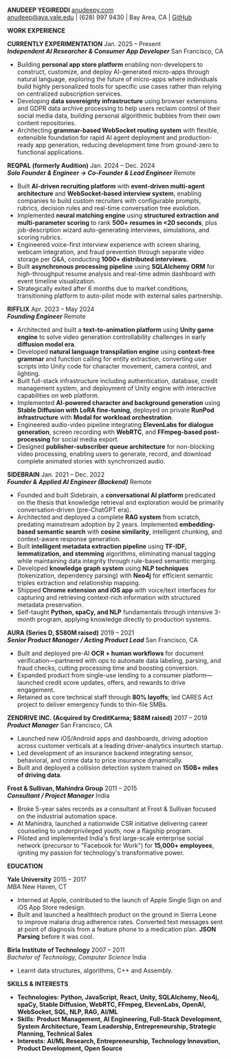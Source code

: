 **ANUDEEP YEGIREDDI** [anudeepy.com](https://anudeepy.com)  
anudeep@aya.yale.edu | (628) 997 9430 | Bay Area, CA | [GitHub](https://github.com/anudeep22003)

**WORK EXPERIENCE**

**CURRENTLY EXPERIMENTATION**                                                                                        Jan. 2025 – Present  
***Independent AI Researcher & Consumer App Developer***                                                             San Francisco, CA

* Building **personal app store platform** enabling non-developers to construct, customize, and deploy AI-generated micro-apps through natural language, exploring the future of micro-apps where individuals build highly personalized tools for specific use cases rather than relying on centralized subscription services.
* Developing **data sovereignty infrastructure** using browser extensions and GDPR data archive processing to help users reclaim control of their social media data, building personal algorithmic bubbles from their own content repositories.
* Architecting **grammar-based WebSocket routing system** with flexible, extensible foundation for rapid AI agent deployment and production-ready app generation, reducing development time from ground-zero to functional applications.


**REQPAL (formerly Audition)**                                                                                    Jan. 2024 – Dec. 2024  
***Solo Founder & Engineer → Co-Founder & Lead Engineer***                                                           Remote

* Built **AI-driven recruiting platform** with **event-driven multi-agent architecture** and **WebSocket-based interview system**, enabling companies to build custom recruiters with configurable prompts, rubrics, decision rules and real-time conversation tree evolution.
* Implemented **neural matching engine** using **structured extraction and multi-parameter scoring** to rank **500+ resumes in <20 seconds**, plus job-description wizard auto-generating interviews, simulations, and scoring rubrics.
* Engineered voice-first interview experience with screen sharing, webcam integration, and fraud prevention through separate video storage per Q&A, conducting **1000+ distributed interviews**.
* Built **asynchronous processing pipeline** using **SQLAlchemy ORM** for high-throughput resume analysis and real-time admin dashboard with event timeline visualization.
* Strategically exited after 6 months due to market conditions, transitioning platform to auto-pilot mode with external sales partnership.

**RIFFLIX**                                                                                                        Apr. 2023 – May 2024  
***Founding Engineer***                                                                                               Remote

* Architected and built a **text-to-animation platform** using **Unity game engine** to solve video generation controllability challenges in early **diffusion model era**.
* Developed **natural language transpilation engine** using **context-free grammar** and function calling for entity extraction, converting user scripts into Unity code for character movement, camera control, and lighting.
* Built full-stack infrastructure including authentication, database, credit management system, and deployment of Unity engine with interactive capabilities on web platform.
* Implemented **AI-powered character and background generation** using **Stable Diffusion with LoRA fine-tuning**, deployed on private **RunPod infrastructure** with **Modal for workload orchestration**.
* Engineered audio-video pipeline integrating **ElevenLabs for dialogue generation**, screen recording with **WebRTC**, and **FFmpeg-based post-processing** for social media export.
* Designed **publisher-subscriber queue architecture** for non-blocking video processing, enabling users to generate, record, and download complete animated stories with synchronized audio.

**SIDEBRAIN**                                                                                                      Jan. 2021 – Dec. 2022  
***Founder & Applied AI Engineer (Backend)***                                                                         Remote

* Founded and built Sidebrain, a **conversational AI platform** predicated on the thesis that knowledge retrieval and exploration would be primarily conversation-driven (pre-ChatGPT era).
* Architected and deployed a complete **RAG system** from scratch, predating mainstream adoption by 2 years. Implemented **embedding-based semantic search** with **cosine similarity**, intelligent chunking, and context-aware response generation.
* Built **intelligent metadata extraction pipeline** using **TF-IDF, lemmatization, and stemming** algorithms, eliminating manual tagging while maintaining data integrity through rule-based semantic merging.
* Developed **knowledge graph system** using **NLP techniques** (tokenization, dependency parsing) with **Neo4j** for efficient semantic triples extraction and relationship mapping.
* Shipped **Chrome extension and iOS app** with voice/text interfaces for capturing and retrieving context-rich information with structured metadata preservation.
* Self-taught **Python, spaCy, and NLP** fundamentals through intensive 3-month program, applying knowledge directly to production systems.

**AURA (Series D, $580M raised)**                                                                                 2019 – 2021  
***Senior Product Manager / Acting Product Lead***                                                                    San Francisco, CA

* Built and deployed pre-AI **OCR + human workflows** for document verification—partnered with ops to automate data labeling, parsing, and fraud checks, cutting processing time and boosting conversion.
* Expanded product from single-use lending to a consumer platform—launched credit score updates, offers, and rewards to drive engagement.
* Retained as core technical staff through **80% layoffs**; led CARES Act project to deliver emergency funds to thin-file SMBs.

**ZENDRIVE INC. (Acquired by CreditKarma; $88M raised)**                                                         2017 – 2019  
***Product Manager***                                                                                                 San Francisco, CA

* Launched new iOS/Android apps and dashboards, driving adoption across customer verticals at a leading driver-analytics insurtech startup.
* Led development of an insurance backend integrating sensor, behavioral, and crime data to price insurance dynamically.
* Built and deployed a collision detection system trained on **150B+ miles of driving data**.

**Frost & Sullivan, Mahindra Group**                                                                              2011 – 2015  
***Consultant / Project Manager***                                                                                    India

* Broke 5-year sales records as a consultant at Frost & Sullivan focused on the industrial automation space.
* At Mahindra, launched a nationwide CSR initiative delivering career counseling to underprivileged youth, now a flagship program.
* Piloted and implemented India's first large-scale enterprise social network (precursor to "Facebook for Work") for **15,000+ employees**, igniting my passion for technology's transformative power.

**EDUCATION**

**Yale University**                                                                                               2015 – 2017  
*MBA*                                                                                                             New Haven, CT

* Interned at Apple, contributed to the launch of Apple Single Sign on and iOS App Store redesign.
* Built and launched a healthtech product on the ground in Sierra Leone to improve malaria drug adherence rates. Converted text messages sent at point of diagnosis from a feature phone to a medication plan. **JSON Parsing** before it was cool.

**Birla Institute of Technology**                                                                                 2007 – 2011  
*Bachelor of Technology, Computer Science*                                                                        India

* Learnt data structures, algorithms, C++ and Assembly.

**SKILLS & INTERESTS**

* **Technologies:** **Python, JavaScript, React, Unity, SQLAlchemy, Neo4j, spaCy, Stable Diffusion, WebRTC, FFmpeg, ElevenLabs, OpenAI, WebSocket, SQL, NLP, RAG, AI/ML**
* **Skills:** **Product Management, AI Engineering, Full-Stack Development, System Architecture, Team Leadership, Entrepreneurship, Strategic Planning, Technical Sales**
* **Interests:** **AI/ML Research, Entrepreneurship, Technology Innovation, Product Development, Open Source**

